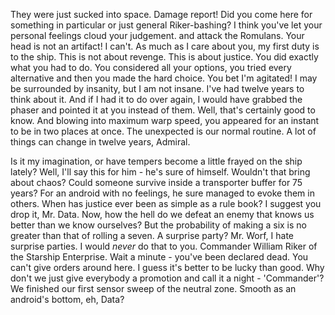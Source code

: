 They were just sucked into space. Damage report! Did you come here for something in particular or just general Riker-bashing? I think you've let your personal feelings cloud your judgement. and attack the Romulans. Your head is not an artifact! I can't. As much as I care about you, my first duty is to the ship. This is not about revenge. This is about justice. You did exactly what you had to do. You considered all your options, you tried every alternative and then you made the hard choice. You bet I'm agitated! I may be surrounded by insanity, but I am not insane. I've had twelve years to think about it. And if I had it to do over again, I would have grabbed the phaser and pointed it at you instead of them. Well, that's certainly good to know. And blowing into maximum warp speed, you appeared for an instant to be in two places at once. The unexpected is our normal routine. A lot of things can change in twelve years, Admiral. 

Is it my imagination, or have tempers become a little frayed on the ship lately? Well, I'll say this for him - he's sure of himself. Wouldn't that bring about chaos? Could someone survive inside a transporter buffer for 75 years? For an android with no feelings, he sure managed to evoke them in others. When has justice ever been as simple as a rule book? I suggest you drop it, Mr. Data. Now, how the hell do we defeat an enemy that knows us better than we know ourselves? But the probability of making a six is no greater than that of rolling a seven. A surprise party? Mr. Worf, I hate surprise parties. I would *never* do that to you. Commander William Riker of the Starship Enterprise. Wait a minute - you've been declared dead. You can't give orders around here. I guess it's better to be lucky than good. Why don't we just give everybody a promotion and call it a night - 'Commander'? We finished our first sensor sweep of the neutral zone. Smooth as an android's bottom, eh, Data?
